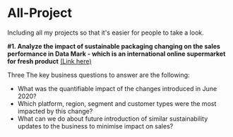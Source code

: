 # All-Project
Including all my projects so that it's easier for people to take a look.

**#1. Analyze the impact of sustainable packaging changing on the sales performance in Data Mark - which is an international online supermarket for fresh product** [(Link here)](https://github.com/Quynhcao-jane/SQL-Project/tree/main/8%20Week%20SQL%20Challenge/Case%20Study%20%235%20-%20Data%20Mart)

Three The key business questions to answer are the following:
- What was the quantifiable impact of the changes introduced in June 2020?
- Which platform, region, segment and customer types were the most impacted by this change?
- What can we do about future introduction of similar sustainability updates to the business to minimise impact on sales?
